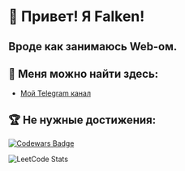 # 👋 Привет! Я Falken!

## Вроде как занимаюсь Web-ом.

## 📍 Меня можно найти здесь:
- [Мой Telegram канал](https://t.me/FalkenDev)

## 🏆 Не нужные достижения:  
[![Codewars Badge](https://www.codewars.com/users/Falken2120tm/badges/large)](https://www.codewars.com/users/Falken2120tm)

![LeetCode Stats](https://leetcard.jacoblin.cool/Falken2120tm?theme=dark&font=Voces)

